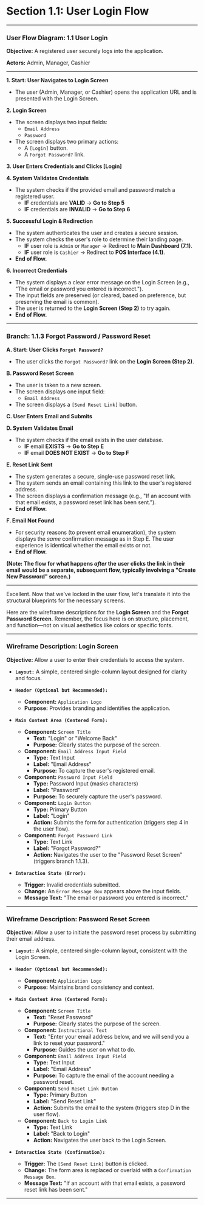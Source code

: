 # Section 1.1: User Login Flow

---

### **User Flow Diagram: 1.1 User Login**

**Objective:** A registered user securely logs into the application.

**Actors:** Admin, Manager, Cashier

---

**1. Start: User Navigates to Login Screen**

- The user (Admin, Manager, or Cashier) opens the application URL and is presented with the Login Screen.

**2. Login Screen**

- The screen displays two input fields:
  - `Email Address`
  - `Password`
- The screen displays two primary actions:
  - A `[Login]` button.
  - A `Forgot Password?` link.

**3. User Enters Credentials and Clicks [Login]**

**4. System Validates Credentials**

- The system checks if the provided email and password match a registered user.
  - **IF** credentials are **VALID** -> **Go to Step 5**
  - **IF** credentials are **INVALID** -> **Go to Step 6**

**5. Successful Login & Redirection**

- The system authenticates the user and creates a secure session.
- The system checks the user's role to determine their landing page.
  - **IF** user role is `Admin` or `Manager` -> Redirect to **Main Dashboard (7.1)**.
  - **IF** user role is `Cashier` -> Redirect to **POS Interface (4.1)**.
- **End of Flow.**

**6. Incorrect Credentials**

- The system displays a clear error message on the Login Screen (e.g., "The email or password you entered is incorrect.").
- The input fields are preserved (or cleared, based on preference, but preserving the email is common).
- The user is returned to the **Login Screen (Step 2)** to try again.
- **End of Flow.**

---

### **Branch: 1.1.3 Forgot Password / Password Reset**

**A. Start: User Clicks `Forgot Password?`**

- The user clicks the `Forgot Password?` link on the **Login Screen (Step 2)**.

**B. Password Reset Screen**

- The user is taken to a new screen.
- The screen displays one input field:
  - `Email Address`
- The screen displays a `[Send Reset Link]` button.

**C. User Enters Email and Submits**

**D. System Validates Email**

- The system checks if the email exists in the user database.
  - **IF** email **EXISTS** -> **Go to Step E**
  - **IF** email **DOES NOT EXIST** -> **Go to Step F**

**E. Reset Link Sent**

- The system generates a secure, single-use password reset link.
- The system sends an email containing this link to the user's registered address.
- The screen displays a confirmation message (e.g., "If an account with that email exists, a password reset link has been sent.").
- **End of Flow.**

**F. Email Not Found**

- For security reasons (to prevent email enumeration), the system displays the _same_ confirmation message as in Step E. The user experience is identical whether the email exists or not.
- **End of Flow.**

**(Note: The flow for what happens _after_ the user clicks the link in their email would be a separate, subsequent flow, typically involving a "Create New Password" screen.)**

---

Excellent. Now that we've locked in the user flow, let's translate it into the structural blueprints for the necessary screens.

Here are the wireframe descriptions for the **Login Screen** and the **Forgot Password Screen**. Remember, the focus here is on structure, placement, and function—not on visual aesthetics like colors or specific fonts.

---

### **Wireframe Description: Login Screen**

**Objective:** Allow a user to enter their credentials to access the system.

- **`Layout:`** A simple, centered single-column layout designed for clarity and focus.

- **`Header (Optional but Recommended):`**

  - **Component:** `Application Logo`
  - **Purpose:** Provides branding and identifies the application.

- **`Main Content Area (Centered Form):`**

  - **Component:** `Screen Title`
    - **Text:** "Login" or "Welcome Back"
    - **Purpose:** Clearly states the purpose of the screen.
  - **Component:** `Email Address Input Field`
    - **Type:** Text Input
    - **Label:** "Email Address"
    - **Purpose:** To capture the user's registered email.
  - **Component:** `Password Input Field`
    - **Type:** Password Input (masks characters)
    - **Label:** "Password"
    - **Purpose:** To securely capture the user's password.
  - **Component:** `Login Button`
    - **Type:** Primary Button
    - **Label:** "Login"
    - **Action:** Submits the form for authentication (triggers step 4 in the user flow).
  - **Component:** `Forgot Password Link`
    - **Type:** Text Link
    - **Label:** "Forgot Password?"
    - **Action:** Navigates the user to the "Password Reset Screen" (triggers branch 1.1.3).

- **`Interaction State (Error):`**
  - **Trigger:** Invalid credentials submitted.
  - **Change:** An `Error Message Box` appears above the input fields.
  - **Message Text:** "The email or password you entered is incorrect."

---

### **Wireframe Description: Password Reset Screen**

**Objective:** Allow a user to initiate the password reset process by submitting their email address.

- **`Layout:`** A simple, centered single-column layout, consistent with the Login Screen.

- **`Header (Optional but Recommended):`**

  - **Component:** `Application Logo`
  - **Purpose:** Maintains brand consistency and context.

- **`Main Content Area (Centered Form):`**

  - **Component:** `Screen Title`
    - **Text:** "Reset Password"
    - **Purpose:** Clearly states the purpose of the screen.
  - **Component:** `Instructional Text`
    - **Text:** "Enter your email address below, and we will send you a link to reset your password."
    - **Purpose:** Guides the user on what to do.
  - **Component:** `Email Address Input Field`
    - **Type:** Text Input
    - **Label:** "Email Address"
    - **Purpose:** To capture the email of the account needing a password reset.
  - **Component:** `Send Reset Link Button`
    - **Type:** Primary Button
    - **Label:** "Send Reset Link"
    - **Action:** Submits the email to the system (triggers step D in the user flow).
  - **Component:** `Back to Login Link`
    - **Type:** Text Link
    - **Label:** "Back to Login"
    - **Action:** Navigates the user back to the Login Screen.

- **`Interaction State (Confirmation):`**
  - **Trigger:** The `[Send Reset Link]` button is clicked.
  - **Change:** The form area is replaced or overlaid with a `Confirmation Message Box`.
  - **Message Text:** "If an account with that email exists, a password reset link has been sent."

---
